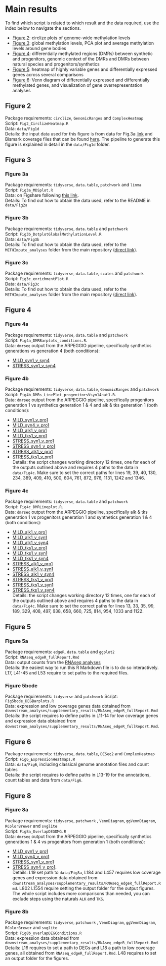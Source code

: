 # Main results

To find which script is related to which result and the data required, use the index below to navigate the sections.

 - [Figure 2](#figure-1d): circlize plots of genome-wide methylation levels
 - [Figure 3](#figure-2): global methylation levels, PCA plot and average methylation levels around gene bodies
 - [Figure 4](#figure-4): differentially methylated regions (DMRs) between synthetic and progenitors, genomic context of the DMRs and DMRs between natural species and progenitors/synthetics
 - [Figure 5](#figure-5): heatmap of highly variable genes and differentially expressed genes across several comparisons
 - [Figure 6](#figure-6): Venn diagram of differentially expressed and differentially methylated genes, and visualization of gene overrepresentation analyses


## Figure 2

Package requirements: `circlize`, `GenomicRanges` and `ComplexHeatmap`  
Script: `Fig2_CirclizeHeatmap.R`  
Data: `data/Fig1d`  
Details: the input data used for this figure is from data for Fig.3a [link](https://figshare.com/projects/Data_for_MDS_analyses/134765) and Bismark coverage files that can be found [here](https://doi.org/10.5281/zenodo.7323783). The pipeline to generate this figure is explained in detail in the `data/Fig1d` folder.

## Figure 3

### Figure 3a

Package requirements: `tidyverse`, `data.table`, `patchwork` and `limma`  
Script: `Fig3a_MDSplot.R`  
Data: on Figshare following [this link](https://figshare.com/projects/Data_for_MDS_analyses/134765).   
Details: To find out how to obtain the data used, refer to the README in `data/Fig2a`

### Figure 3b

Package requirements: `tidyverse`, `data.table` and `patchwork`  
Script: `Fig3b_DotplotGlobalMethylationLevel.R`  
Data: `data/Fig3b`  
Details: To find out how to obtain the data used, refer to the `METHImpute_analyses` folder from the main repository ([direct link](https://github.com/supermaxiste/EnvironmentalStressPolyploidEvolution/tree/main/METHImpute_analyses)).

### Figure 3c

Package requirements: `tidyverse`, `data.table`, `scales` and `patchwork`  
Script: `Fig3c_enrichmentPlot.R`  
Data: `data/Fig3c`  
Details: To find out how to obtain the data used, refer to the `METHImpute_analyses` folder from the main repository ([direct link](https://github.com/supermaxiste/EnvironmentalStressPolyploidEvolution/tree/main/METHImpute_analyses)).

## Figure 4

### Figure 4a

Package requirements: `tidyverse`, `data.table` and `patchwork`  
Script: `Fig4a_DMRBarplots_conditions.R`.  
Data: `dmrseq` output from the ARPEGGIO pipeline, specifically synthetics generations  vs generation 4 (both conditions):
  - [MILD_syn1_v_syn4](https://github.com/supermaxiste/EnvironmentalStressPolyploidEvolution/tree/main/ARPEGGIO_analyses/MILD_syn1_v_syn4)
  - [STRESS_syn1_v_syn4](https://github.com/supermaxiste/EnvironmentalStressPolyploidEvolution/tree/main/ARPEGGIO_analyses/STRESS_syn1_v_syn4)

### Figure 4b

Package requirements: `tidyverse`, `data.table`, `GenomicRanges` and `patchwork`  
Script: `Fig4b_DMRs_LinePlot_progenitorsVsyn14nat1.R`.  
Data: `dmrseq` output from the ARPEGGIO pipeline, specifically progenitors generation 1 vs synthetics generation 1 & 4 and alk & tks generation 1 (both conditions):
  - [MILD_syn1_v_pro1](https://github.com/supermaxiste/EnvironmentalStressPolyploidEvolution/tree/main/ARPEGGIO_analyses/MILD_syn1_v_pro1)
  - [MILD_syn4_v_pro1](https://github.com/supermaxiste/EnvironmentalStressPolyploidEvolution/tree/main/ARPEGGIO_analyses/MILD_syn4_v_pro1)
  - [MILD_alk1_v_pro1](https://github.com/supermaxiste/EnvironmentalStressPolyploidEvolution/tree/main/ARPEGGIO_analyses/MILD_alk1_v_pro1)
  - [MILD_tks1_v_pro1](https://github.com/supermaxiste/EnvironmentalStressPolyploidEvolution/tree/main/ARPEGGIO_analyses/MILD_tks1_v_pro1)
  - [STRESS_syn1_v_pro1](https://github.com/supermaxiste/EnvironmentalStressPolyploidEvolution/tree/main/ARPEGGIO_analyses/STRESS_syn1_v_pro1)
  - [STRESS_syn4_v_pro1](https://github.com/supermaxiste/EnvironmentalStressPolyploidEvolution/tree/main/ARPEGGIO_analyses/STRESS_syn4_v_pro1)
  - [STRESS_alk1_v_pro1](https://github.com/supermaxiste/EnvironmentalStressPolyploidEvolution/tree/main/ARPEGGIO_analyses/STRESS_alk1_v_pro1)
  - [STRESS_tks1_v_pro1](https://github.com/supermaxiste/EnvironmentalStressPolyploidEvolution/tree/main/ARPEGGIO_analyses/STRESS_tks1_v_pro1)  
Details: the script changes working directory 12 times, one for each of the outputs outlined above and requires 4 paths to the data in `data/Fig4c`. Make sure to set the correct paths for lines 19, 39, 40, 130, 234, 389, 409, 410, 500, 604, 761, 872, 976, 1131, 1242 and 1346.


### Figure 4c

Package requirements: `tidyverse`, `data.table` and `patchwork`  
Script: `Fig4c_DMRLineplot.R`.  
Data: `dmrseq` output from the ARPEGGIO pipeline, specifically alk & tks generation 1 vs progenitors generation 1 and synthetics generation 1 & 4 (both conditions):
  - [MILD_alk1_v_pro1](https://github.com/supermaxiste/EnvironmentalStressPolyploidEvolution/tree/main/ARPEGGIO_analyses/MILD_alk1_v_pro1)
  - [MILD_alk1_v_syn1](https://github.com/supermaxiste/EnvironmentalStressPolyploidEvolution/tree/main/ARPEGGIO_analyses/MILD_alk1_v_syn1)
  - [MILD_alk1_v_syn4](https://github.com/supermaxiste/EnvironmentalStressPolyploidEvolution/tree/main/ARPEGGIO_analyses/MILD_alk1_v_syn4)
  - [MILD_tks1_v_pro1](https://github.com/supermaxiste/EnvironmentalStressPolyploidEvolution/tree/main/ARPEGGIO_analyses/MILD_tks1_v_pro1)
  - [MILD_tks1_v_syn1](https://github.com/supermaxiste/EnvironmentalStressPolyploidEvolution/tree/main/ARPEGGIO_analyses/MILD_tks1_v_syn1)
  - [MILD_tks1_v_syn4](https://github.com/supermaxiste/EnvironmentalStressPolyploidEvolution/tree/main/ARPEGGIO_analyses/MILD_tks1_v_syn4)
  - [STRESS_alk1_v_pro1](https://github.com/supermaxiste/EnvironmentalStressPolyploidEvolution/tree/main/ARPEGGIO_analyses/STRESS_alk1_v_pro1)
  - [STRESS_alk1_v_syn1](https://github.com/supermaxiste/EnvironmentalStressPolyploidEvolution/tree/main/ARPEGGIO_analyses/STRESS_alk1_v_syn1)
  - [STRESS_alk1_v_syn4](https://github.com/supermaxiste/EnvironmentalStressPolyploidEvolution/tree/main/ARPEGGIO_analyses/STRESS_alk1_v_syn4)
  - [STRESS_tks1_v_pro1](https://github.com/supermaxiste/EnvironmentalStressPolyploidEvolution/tree/main/ARPEGGIO_analyses/STRESS_tks1_v_pro1)
  - [STRESS_tks1_v_syn1](https://github.com/supermaxiste/EnvironmentalStressPolyploidEvolution/tree/main/ARPEGGIO_analyses/STRESS_tks1_v_syn1)
  - [STRESS_tks1_v_syn4](https://github.com/supermaxiste/EnvironmentalStressPolyploidEvolution/tree/main/ARPEGGIO_analyses/STRESS_tks1_v_syn4)   
Details: the script changes working directory 12 times, one for each of the outputs outlined above and requires 4 paths to the data in `data/Fig4c`. Make sure to set the correct paths for lines 13, 33, 35, 99, 189, 329, 408, 497, 638, 658, 660, 725, 814, 954, 1033 and 1122.

## Figure 5

### Figure 5a

Package requirements: `edgeR`, `data.table` and `ggplot2`  
Script: `RNAseq_edgeR_fullReport.Rmd`  
Data: output counts from the [RNAseq analyses](https://github.com/supermaxiste/EnvironmentalStressPolyploidEvolution/tree/main/RNAseq)  
Details: the easiest way to run this R Markdown file is to do so interactively. L17, L41-45 and L53 require to set paths to the required files.  

### Figure 5bcde

Package requirements: `tidyverse` and `patchwork` 
Script: `Fig5bcde_DEGBarplots.R`  
Data: expression and low coverage genes data obtained from `downstream_analyses/supplementary_results/RNAseq_edgeR_fullReport.Rmd`    
Details: the script requires to define paths in L11-14 for low coverage genes and expression data obtained from `downstream_analyses/supplementary_results/RNAseq_edgeR_fullReport.Rmd`.  


## Figure 6

Package requirements: `tidyverse`, `data.table`, `DESeq2` and `ComplexHeatmap`  
Script: `Fig6_ExpressionHeatmaps.R`  
Data: `data/Fig6`, including classical genome annotation files and count tables  
Details: the script requires to define paths in L13-19 for the annotations, count tables and data from `data/Fig6`.

## Figure 8

### Figure 8a

Package requirements: `tidyverse`, `patchwork` , `VennDiagram`, `ggVennDiagram`, `RColorBrewer` and `svglite`  
Script: `Fig8a_OverlapDEGDMG.R`  
Data: `dmrseq` output from the ARPEGGIO pipeline, specifically synthetics generations 1 & 4 vs progenitors from generation 1 (both conditions):
  - [MILD_syn1_v_pro1](https://github.com/supermaxiste/EnvironmentalStressPolyploidEvolution/tree/main/ARPEGGIO_analyses/MILD_syn1_v_pro1)
  - [MILD_syn4_v_pro1](https://github.com/supermaxiste/EnvironmentalStressPolyploidEvolution/tree/main/ARPEGGIO_analyses/MILD_syn4_v_pro1)
  - [STRESS_syn1_v_pro1](https://github.com/supermaxiste/EnvironmentalStressPolyploidEvolution/tree/main/ARPEGGIO_analyses/STRESS_syn1_v_pro1)
  - [STRESS_syn4_v_pro1](https://github.com/supermaxiste/EnvironmentalStressPolyploidEvolution/tree/main/ARPEGGIO_analyses/STRESS_syn4_v_pro1).  
  Details: L19 set path to `data/Fig8a`, L184 and L457 requires low coverage genes and expression data obtained from `downstream_analyses/supplementary_results/RNAseq_edgeR_fullReport.Rmd`. L802 L1554 require setting the output folder for the output figures. The whole script includes more comparisons than needed, you can exclude steps using the naturals `ALK` and `TKS`.

### Figure 8b

Package requirements: `tidyverse`, `patchwork` , `VennDiagram`, `ggVennDiagram`, `RColorBrewer` and `svglite`  
Script: `Fig8b_overlapDEGConditions.R`  
Data: expression data obtained from `downstream_analyses/supplementary_results/RNAseq_edgeR_fullReport.Rmd`  
Details: L16 requires to set a path to DEGs and L18 a path to low coverage genes, all obtained from `RNAseq_edgeR_fullReport.Rmd`. L48 requires to set an output folder for the figures.  
